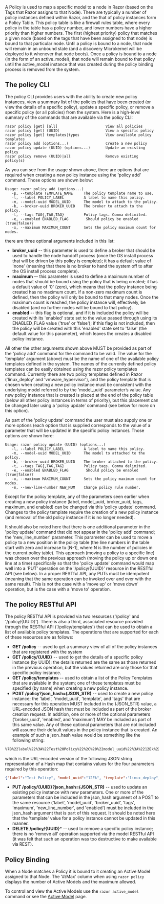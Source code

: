A Policy is used to map a specific model to a node in Razor (based on the Tags that Razor assigns to that Node).  There are typically a number of policy instances defined within Razor, and the that of policy instances form a Policy Table.  This policy table is like a firewall rules table, where every policy in the table has a policy number, and lower numbers have a higher priority than higher numbers.  The first (highest priority) policy that matches a given node (based on the tags that have been assigned to that node) is bound to that particular node.  Until a policy is bound to a node, that node will remain in an unbound state (and a discovery Microkernel will be deployed to it whenever that node boots).  Once a policy is bound to a node (in the form of an active_model), that node will remain bound to that policy until the active_model instance that was created during the policy binding process is removed from the system.

## The policy CLI

The policy CLI provides users with the ability to create new policy instances, view a summary list of the policies that have been created (or view the details of a specific policy), update a specific policy, or remove a specific policy (or all policies) from the system.  Here is a high-level summary of the commands that are available via the policy CLI:
```
razor policy [get] [all]                      View all policies
razor policy [get] (UUID)                     View a specific policy
razor policy [get] templates|types            View available policy templates
razor policy add (options...)                 Create a new policy
razor policy update (UUID) (options...)       Update an existing policy
razor policy remove (UUID)|all                Remove existing policy(s)
```
As you can see from the usage shown above, there are options that are required when creating a new policy instance using the 'policy add' command.  Those options are shown below:
```
Usage: razor policy add (options...)
   -p, --template TEMPLATE_NAME     The policy template name to use.
   -l, --label POLICY_LABEL         A label to name this policy.
   -m, --model-uuid MODEL_UUID      The model to attach to the policy.
   -b, --broker-uuid BROKER_UUID    The broker to attach to the policy.
   -t, --tags TAG{,TAG,TAG}         Policy tags. Comma delimited.
   -e, --enabled ENABLED_FLAG        Should policy be enabled (true|false)?
   -x, --maximum MAXIMUM_COUNT      Sets the policy maximum count for nodes.
```
there are three optional arguments included in this list:

* **broker_uuid** -- this parameter is used to define a broker that should be used to handle the node handoff process (once the OS install process that will be driven by this policy is complete); it has a default value of 'none' (meaning that there is no broker to hand the system off to after the OS install process complete).
* **maximum** -- this parameter is used to define a maximum number of nodes that should be bound using the policy that is being created; it has a default value of '0' (zero), which means that the policy instance being created has no maximum count.  If a non-zero maximum count is defined, then the policy will only be bound to that many nodes.  Once the maximum count is reached, the policy instance will, effectively, be disabled (and no further nodes will be bound to that policy).
* **enabled** -- this flag is optional, and if it is included the policy will be created with its 'enabled' state set to the value passed through using its ENABLED_FLAG value ('true' or 'false'); if this flag is not included, then the policy will be created with this 'enabled' state set to 'false' (the default value for this parameter), which leaves the creates a disabled policy instance.

All other the other arguments shown above MUST be provided as part of the 'policy add' command for the command to be valid.  The value for the 'template' argument (above) must be the name of one of the available policy templates defined in the system.  The names of the currently defined policy templates can be easily obtained using the  razor policy templates command.  Currently there are two policy templates defined in Razor ('linux_deploy' and 'vmware_hypervisor'), and the policy template that is chosen when creating a new policy instance must be consistent with the underlying model referred to by the 'model_uuid' parameter’s value.  Any new policy instance that is created is placed at the end of the policy table (below all other policy instances in terms of priority), but this placement can be changed later using a 'policy update' command (see below for more on this option).

As part of the 'policy update' command the user must also supply one or more options (each option that is supplied corresponds to the value of a parameter that will be updated in the specific policy instance).  Those options are shown here:
```
Usage: razor policy update (UUID) (options...)
   -l, --label POLICY_LABEL         A label to name this policy.
   -m, --model-uuid MODEL_UUID      The model to attached to the policy.
   -b, --broker-uuid BROKER_UUID    The broker attached to the policy.
   -t, --tags TAG{,TAG,TAG}         Policy tags. Comma delimited.
   -e, --enabled ENABLED_FLAG        Should policy be enabled (true|false)?
   -x, --maximum MAXIMUM_COUNT      Sets the policy maximum count for nodes.
   -n, --new-line-number NEW_NUM    Change policy rule number.
```
Except for the policy template, any of the parameters seen earlier when creating a new policy instance (label, model_uuid, broker_uuid, tags, maximum, and enabled) can be changed via this 'policy update' command.  Changes to the policy template require the creation of a new policy instance (and removal of the old policy instance if it is no longer needed).

It should also be noted here that there is one additional parameter in the 'policy update' command that did not appear in the 'policy add' command; the 'new_line_number' parameter.  This parameter can be used to move a policy to a new position in the policy table (the line numbers in the table start with zero and increase to [N-1], where N is the number of policies in the current policy table).  This approach (moving a policy to a specific line) was chosen over the previous approach (moving the policy up or down one line at a time) specifically so that the 'policy update' command would map well into a 'PUT' operation on the '/policy/{UUID}' resource in the RESTful API (see below).  In a proper RESTful API, any PUTs must be idempotent (meaning that the same operation can be invoked over and over with the same result).  This is not the case with a 'move up' or 'move down' operation, but is the case with a 'move to' operation.

## The policy RESTful API

The policy RESTful API is provided via two resources ('/policy' and '/policy/{UUID}').  There is also a third, associated resource provided through the RESTful API ('/policy/templates') that can be used to obtain a list of available policy templates.  The operations that are supported for each of these resources are as follows:

* **GET /policy** -- used to get a summary view of all of the policy instances that are registered with the system
* **GET /policy/{UUID}** -- used to get the details of a specific policy instance (by UUID); the details returned are the same as those returned in the previous operation, but the values returned are only those for that specific policy instance.
* **GET /policy/templates** -- used to obtain a list of the Policy Templates that are available in the system; one of these templates must be specified (by name) when creating a new policy instance.
* **POST /policy?json_hash=(JSON_STR)** -- used to create a new policy instance; the 'label', 'model_uuid',  'template', and 'tags' that are necessary for this operation MUST included in the (JSON_STR) value, a URL-encoded JSON hash that must be included as part of the broker creation request.  In addition, one or more of the optional parameters ('broker_uuid', 'enabled', and 'maximum') MAY be included as part of this same value.  Any of these optional parameters that are not included will assume their default values in the policy instance that is created.  An example of such a json_hash value would be something like the following string:
```html
%7B%22label%22%3A%22Test%20Policy%22%2C%20%22model_uuid%22%3A%2212Ek%22%2C%20%22template%22%3A%22linux_deploy%22%2C%20%22tags%22%3A%22two_disks%2Cmemsize_1GiB%2Cnics_2%22%7D%0A
```
which is the URL-encoded version of the following JSON string representation of a Hash map that contains values for the four parameters required by this operation:
```json
{"label":"Test Policy", "model_uuid":"12Ek", "template":"linux_deploy", "tags":"two_disks,memsize_1GiB,nics_2"}
```
* **PUT /policy/{UUID}?json_hash=(JSON_STR)** -- used to update an existing policy instance with new parameters.  One or more of the parameters that can be included in the json_hash argument of a POST to the same resource ('label', 'model_uuid', 'broker_uuid', 'tags', 'maximum', 'new_line_number', and 'enabled') must be included in the json_hash argument that is part of this request.  It should be noted here that the 'template' value for a policy instance cannot be updated in this manner.
* **DELETE /policy/{UUID}*** -- used to remove a specific policy instance; there is no 'remove all' operation supported via the model RESTful API (it was felt that such an operation was too destructive to make available via REST).

## Policy Binding

When a Node matches a Policy it is bound to it creating an Active Model assigned to that Node. The '#/Max' column when using `razor policy` displays the number of Active Models and the maximum allowed.

To control and view the Active Models use the `razor active_model` command or see the [Active Model](active_model) page.